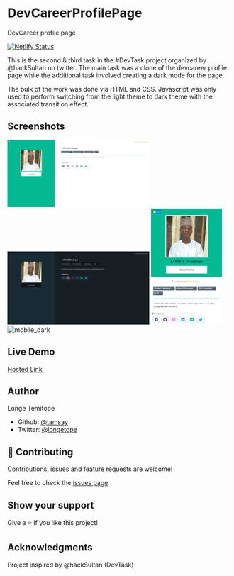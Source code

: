 # DevCareerProfilePage
DevCareer profile page

[![Netlify Status](https://api.netlify.com/api/v1/badges/e3534dae-e9b2-4d48-9506-77be457d7114/deploy-status)](https://app.netlify.com/sites/happy-jennings-1d8b38/deploys)

This is the second & third task in the #DevTask project organized by @hackSultan on twitter. The main task was a clone of the devcareer profile page while the additional task involved creating a dark mode for the page. 

The bulk of the work was done via HTML and CSS. Javascript was only used to perform switching from the light theme to dark theme with the associated transition effect.

## Screenshots

<img src="desktop_light.png" alt="desktop_light" width="320"/>
<img src="desktop_dark.png" alt="desktop_dark" width="320"/>

<img src="mobile_light.png" alt="mobile_light" width = "160"/>
<img src="mobile_darl.png" alt="mobile_dark" width = "160"/>

## Live Demo

[Hosted Link](https://happy-jennings-1d8b38.netlify.app)

## Author


Longe Temitope
- Github: [@tamsay](https://github.com/tamsay)
- Twitter: [@longetope](https://twitter.com/longetope)

## 🤝 Contributing

Contributions, issues and feature requests are welcome!

Feel free to check the [issues page](https://github.com/tamsay/DevCareerProfilePage/issues)

## Show your support

Give a ⭐️ if you like this project!

## Acknowledgments

Project inspired by @hackSultan (DevTask)